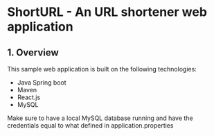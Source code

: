 # ShortURL - An URL shortener web application

## 1. Overview
This sample web application is built on the following technologies:
- Java Spring boot
- Maven
- React.js
- MySQL

Make sure to have a local MySQL database running and have the credentials equal to what defined in application.properties

